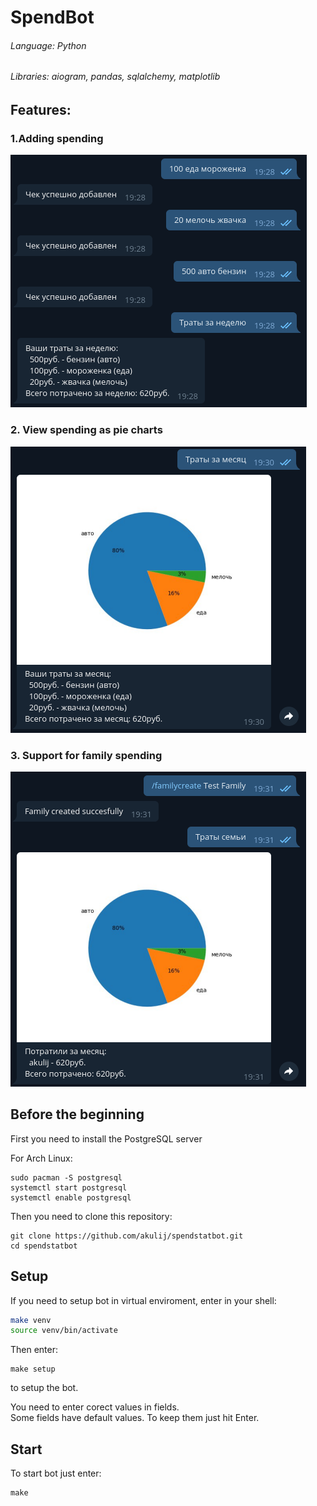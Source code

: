 # SpendBot
###### Language: Python  
###### Libraries: aiogram, pandas, sqlalchemy, matplotlib
## Features:
### 1.Adding spending
![Cost adding](images/1costs_adding.png)
### 2. View spending as pie charts
![Costs pie graph](images/2pie_view.png)
### 3. Support for family spending
![Family costs](images/3family_support.png)
## Before the beginning
First you need to install the PostgreSQL server  

For Arch Linux:
```
sudo pacman -S postgresql
systemctl start postgresql
systemctl enable postgresql
```
Then you need to clone this repository:
```
git clone https://github.com/akulij/spendstatbot.git
cd spendstatbot
```
## Setup
If you need to setup bot in virtual enviroment, enter in your shell:
```bash
make venv
source venv/bin/activate
```

Then enter:
```
make setup
```
to setup the bot.

You need to enter corect values in fields.  
Some fields have default values. To keep them just hit Enter.

## Start
To start bot just enter:
```
make
```
